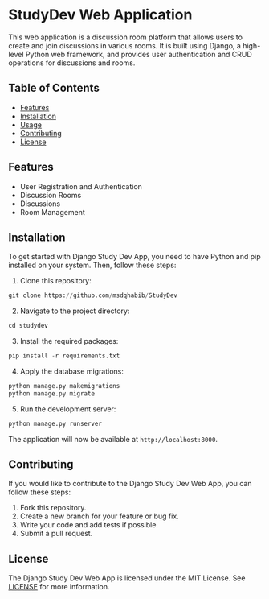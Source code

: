 # StudyDev Web Application
This web application is a discussion room platform that allows users to create and join discussions in various rooms.
It is built using Django, a high-level Python web framework, and provides user authentication and CRUD operations for discussions and rooms.

<!-- Add table of contents -->
## Table of Contents

- [Features](#features)
- [Installation](#installation)
- [Usage](#usage)
- [Contributing](#contributing)
- [License](#license)

<!-- Add features list -->
## Features
- User Registration and Authentication
- Discussion Rooms
- Discussions
- Room Management

<!-- Add installation instructions -->
## Installation

To get started with Django Study Dev App, you need to have Python and pip installed on your system. Then, follow these steps:

1. Clone this repository:
```python
git clone https://github.com/msdqhabib/StudyDev
```
2. Navigate to the project directory:
```python
cd studydev
```
3. Install the required packages:
```python
pip install -r requirements.txt
```
4. Apply the database migrations:
```python
python manage.py makemigrations
python manage.py migrate
```
5. Run the development server:
```python
python manage.py runserver
```

The application will now be available at `http://localhost:8000`.


## Contributing

If you would like to contribute to the Django Study Dev Web App, you can follow these steps:

1. Fork this repository.
2. Create a new branch for your feature or bug fix.
3. Write your code and add tests if possible.
4. Submit a pull request.

## License

The Django Study Dev Web App is licensed under the MIT License. See [LICENSE](LICENSE) for more information.
